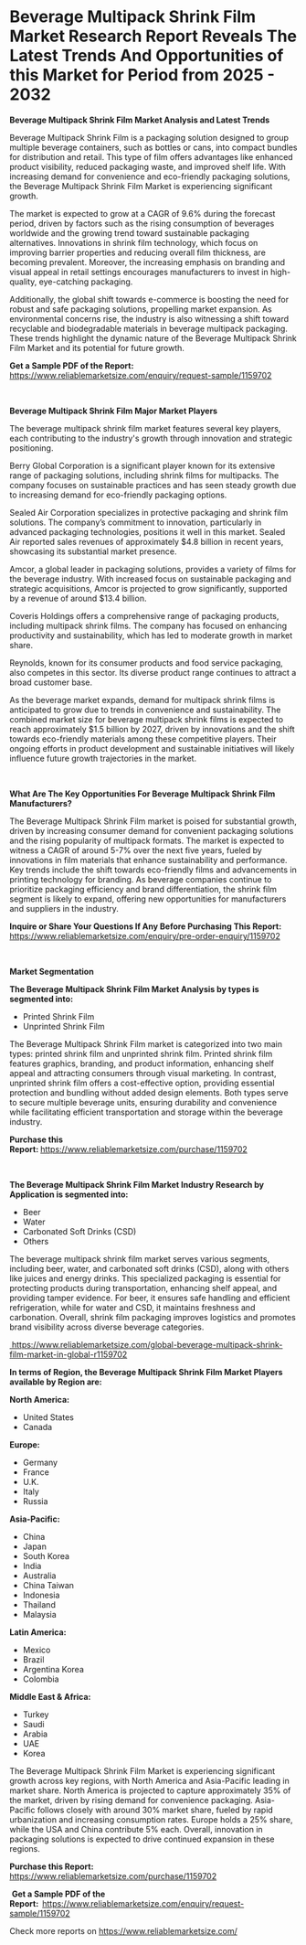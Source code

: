 <p><h1>Beverage Multipack Shrink Film Market Research Report Reveals The Latest Trends And Opportunities of this Market for Period from 2025 - 2032</h1></p><p><strong>Beverage Multipack Shrink Film Market Analysis and Latest Trends</strong></p>
<p><p>Beverage Multipack Shrink Film is a packaging solution designed to group multiple beverage containers, such as bottles or cans, into compact bundles for distribution and retail. This type of film offers advantages like enhanced product visibility, reduced packaging waste, and improved shelf life. With increasing demand for convenience and eco-friendly packaging solutions, the Beverage Multipack Shrink Film Market is experiencing significant growth.</p><p>The market is expected to grow at a CAGR of 9.6% during the forecast period, driven by factors such as the rising consumption of beverages worldwide and the growing trend toward sustainable packaging alternatives. Innovations in shrink film technology, which focus on improving barrier properties and reducing overall film thickness, are becoming prevalent. Moreover, the increasing emphasis on branding and visual appeal in retail settings encourages manufacturers to invest in high-quality, eye-catching packaging. </p><p>Additionally, the global shift towards e-commerce is boosting the need for robust and safe packaging solutions, propelling market expansion. As environmental concerns rise, the industry is also witnessing a shift toward recyclable and biodegradable materials in beverage multipack packaging. These trends highlight the dynamic nature of the Beverage Multipack Shrink Film Market and its potential for future growth.</p></p>
<p><strong>Get a Sample PDF of the Report:&nbsp;</strong> <a href="https://www.reliablemarketsize.com/enquiry/request-sample/1159702?utm_campaign=3176&utm_medium=2&utm_source=Github&utm_content=ia&utm_term=22032025&utm_id=beverage-multipack-shrink-film">https://www.reliablemarketsize.com/enquiry/request-sample/1159702</a></p>
<p>&nbsp;</p>
<p><strong>Beverage Multipack Shrink Film Major Market Players</strong></p>
<p><p>The beverage multipack shrink film market features several key players, each contributing to the industry's growth through innovation and strategic positioning. </p><p>Berry Global Corporation is a significant player known for its extensive range of packaging solutions, including shrink films for multipacks. The company focuses on sustainable practices and has seen steady growth due to increasing demand for eco-friendly packaging options.</p><p>Sealed Air Corporation specializes in protective packaging and shrink film solutions. The company’s commitment to innovation, particularly in advanced packaging technologies, positions it well in this market. Sealed Air reported sales revenues of approximately $4.8 billion in recent years, showcasing its substantial market presence.</p><p>Amcor, a global leader in packaging solutions, provides a variety of films for the beverage industry. With increased focus on sustainable packaging and strategic acquisitions, Amcor is projected to grow significantly, supported by a revenue of around $13.4 billion.</p><p>Coveris Holdings offers a comprehensive range of packaging products, including multipack shrink films. The company has focused on enhancing productivity and sustainability, which has led to moderate growth in market share.</p><p>Reynolds, known for its consumer products and food service packaging, also competes in this sector. Its diverse product range continues to attract a broad customer base.</p><p>As the beverage market expands, demand for multipack shrink films is anticipated to grow due to trends in convenience and sustainability. The combined market size for beverage multipack shrink films is expected to reach approximately $1.5 billion by 2027, driven by innovations and the shift towards eco-friendly materials among these competitive players. Their ongoing efforts in product development and sustainable initiatives will likely influence future growth trajectories in the market.</p></p>
<p>&nbsp;</p>
<p><strong>What Are The Key Opportunities For Beverage Multipack Shrink Film Manufacturers?</strong></p>
<p><p>The Beverage Multipack Shrink Film market is poised for substantial growth, driven by increasing consumer demand for convenient packaging solutions and the rising popularity of multipack formats. The market is expected to witness a CAGR of around 5-7% over the next five years, fueled by innovations in film materials that enhance sustainability and performance. Key trends include the shift towards eco-friendly films and advancements in printing technology for branding. As beverage companies continue to prioritize packaging efficiency and brand differentiation, the shrink film segment is likely to expand, offering new opportunities for manufacturers and suppliers in the industry.</p></p>
<p><strong>Inquire or Share Your Questions If Any Before Purchasing This Report:</strong> <a href="https://www.reliablemarketsize.com/enquiry/pre-order-enquiry/1159702?utm_campaign=3176&utm_medium=2&utm_source=Github&utm_content=ia&utm_term=22032025&utm_id=beverage-multipack-shrink-film">https://www.reliablemarketsize.com/enquiry/pre-order-enquiry/1159702</a></p>
<p>&nbsp;</p>
<p><strong>Market Segmentation</strong></p>
<p><strong>The Beverage Multipack Shrink Film Market Analysis by types is segmented into:</strong></p>
<p><ul><li>Printed Shrink Film</li><li>Unprinted Shrink Film</li></ul></p>
<p><p>The Beverage Multipack Shrink Film market is categorized into two main types: printed shrink film and unprinted shrink film. Printed shrink film features graphics, branding, and product information, enhancing shelf appeal and attracting consumers through visual marketing. In contrast, unprinted shrink film offers a cost-effective option, providing essential protection and bundling without added design elements. Both types serve to secure multiple beverage units, ensuring durability and convenience while facilitating efficient transportation and storage within the beverage industry.</p></p>
<p><strong>Purchase this Report:&nbsp;</strong><a href="https://www.reliablemarketsize.com/purchase/1159702?utm_campaign=3176&utm_medium=2&utm_source=Github&utm_content=ia&utm_term=22032025&utm_id=beverage-multipack-shrink-film">https://www.reliablemarketsize.com/purchase/1159702</a></p>
<p>&nbsp;</p>
<p><strong>The Beverage Multipack Shrink Film Market Industry Research by Application is segmented into:</strong></p>
<p><ul><li>Beer</li><li>Water</li><li>Carbonated Soft Drinks (CSD)</li><li>Others</li></ul></p>
<p><p>The beverage multipack shrink film market serves various segments, including beer, water, and carbonated soft drinks (CSD), along with others like juices and energy drinks. This specialized packaging is essential for protecting products during transportation, enhancing shelf appeal, and providing tamper evidence. For beer, it ensures safe handling and efficient refrigeration, while for water and CSD, it maintains freshness and carbonation. Overall, shrink film packaging improves logistics and promotes brand visibility across diverse beverage categories.</p></p>
<p><a href="https://www.reliablemarketsize.com/global-beverage-multipack-shrink-film-market-in-global-r1159702?utm_campaign=3176&utm_medium=2&utm_source=Github&utm_content=ia&utm_term=22032025&utm_id=beverage-multipack-shrink-film">&nbsp;https://www.reliablemarketsize.com/global-beverage-multipack-shrink-film-market-in-global-r1159702</a></p>
<p><strong>In terms of Region, the Beverage Multipack Shrink Film Market Players available by Region are:</strong></p>
<p>
    <p> <strong> North America: </strong>
        <ul>
            <li>United States</li>
            <li>Canada</li>
        </ul>
        </p> 
    <p> <strong> Europe: </strong>
        <ul>
            <li>Germany</li>
            <li>France</li>
            <li>U.K.</li>
            <li>Italy</li>
            <li>Russia</li>
        </ul>
        </p> 
    <p> <strong> Asia-Pacific: </strong>
        <ul>
            <li>China</li>
            <li>Japan</li>
            <li>South Korea</li>
            <li>India</li>
            <li>Australia</li>
            <li>China Taiwan</li>
            <li>Indonesia</li>
            <li>Thailand</li>
            <li>Malaysia</li>
        </ul>
        </p> 
    <p> <strong> Latin America: </strong>
        <ul>
            <li>Mexico</li>
            <li>Brazil</li>
            <li>Argentina Korea</li>
            <li>Colombia</li>
        </ul>
        </p> 
    <p> <strong> Middle East & Africa: </strong>
        <ul>
            <li>Turkey</li>
            <li>Saudi</li>
            <li>Arabia</li>
            <li>UAE</li>
            <li>Korea</li>
        </ul>
    </p>
    </p>
<p><p>The Beverage Multipack Shrink Film Market is experiencing significant growth across key regions, with North America and Asia-Pacific leading in market share. North America is projected to capture approximately 35% of the market, driven by rising demand for convenience packaging. Asia-Pacific follows closely with around 30% market share, fueled by rapid urbanization and increasing consumption rates. Europe holds a 25% share, while the USA and China contribute 5% each. Overall, innovation in packaging solutions is expected to drive continued expansion in these regions.</p></p>
<p><strong>Purchase this Report: </strong><a href="https://www.reliablemarketsize.com/purchase/1159702?utm_campaign=3176&utm_medium=2&utm_source=Github&utm_content=ia&utm_term=22032025&utm_id=beverage-multipack-shrink-film">https://www.reliablemarketsize.com/purchase/1159702</a></p>
<p>&nbsp;<strong>Get a Sample PDF of the Report:&nbsp;&nbsp;</strong><a href="https://www.reliablemarketsize.com/enquiry/request-sample/1159702?utm_campaign=3176&utm_medium=2&utm_source=Github&utm_content=ia&utm_term=22032025&utm_id=beverage-multipack-shrink-film">https://www.reliablemarketsize.com/enquiry/request-sample/1159702</a></p>
<p><strong></strong></p>
<p>Check more reports on <a href="https://www.reliablemarketsize.com/?utm_campaign=3176&utm_medium=2&utm_source=Github&utm_content=ia&utm_term=22032025&utm_id=beverage-multipack-shrink-film">https://www.reliablemarketsize.com/</a></p>
